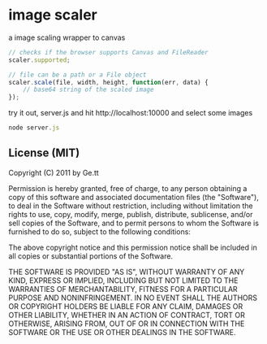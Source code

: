 # image scaler
a image scaling wrapper to canvas

``` js
// checks if the browser supports Canvas and FileReader
scaler.supported;

// file can be a path or a File object 
scaler.scale(file, width, height, function(err, data) {
	// base64 string of the scaled image
});

```

try it out, server.js and hit http://localhost:10000 and select some images

``` js
node server.js
```

## License (MIT)

Copyright (C) 2011 by Ge.tt

Permission is hereby granted, free of charge, to any person obtaining a copy
of this software and associated documentation files (the "Software"), to deal
in the Software without restriction, including without limitation the rights
to use, copy, modify, merge, publish, distribute, sublicense, and/or sell
copies of the Software, and to permit persons to whom the Software is
furnished to do so, subject to the following conditions:

The above copyright notice and this permission notice shall be included in
all copies or substantial portions of the Software.

THE SOFTWARE IS PROVIDED "AS IS", WITHOUT WARRANTY OF ANY KIND, EXPRESS OR
IMPLIED, INCLUDING BUT NOT LIMITED TO THE WARRANTIES OF MERCHANTABILITY,
FITNESS FOR A PARTICULAR PURPOSE AND NONINFRINGEMENT. IN NO EVENT SHALL THE
AUTHORS OR COPYRIGHT HOLDERS BE LIABLE FOR ANY CLAIM, DAMAGES OR OTHER
LIABILITY, WHETHER IN AN ACTION OF CONTRACT, TORT OR OTHERWISE, ARISING FROM,
OUT OF OR IN CONNECTION WITH THE SOFTWARE OR THE USE OR OTHER DEALINGS IN
THE SOFTWARE.
